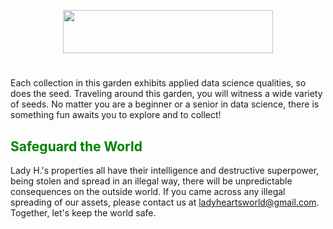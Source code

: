 <p align="center">
<img src="https://github.com/lady-h-world/My_Garden/blob/main/images/tour_guide_title.png" width="336" height="69" />
</p>

#

Each collection in this garden exhibits applied data science qualities, so does the seed. Traveling around this garden, you will witness a wide variety of seeds. No matter you are a beginner or a senior in data science, there is something fun awaits you to explore and to collect!



## <font color='green'> Safeguard the World </font> 
Lady H.'s properties all have their intelligence and destructive superpower, being stolen and spread in an illegal way, there will be unpredictable consequences on the outside world. If you came across any illegal spreading of our assets, please contact us at <font color='red'>ladyheartsworld@gmail.com</font>. Together, let's keep the world safe.
